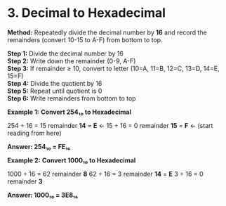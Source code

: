 # 3. Decimal to Hexadecimal


**Method:** Repeatedly divide the decimal number by **16** and record the remainders (convert 10-15 to A-F) from bottom to top.

<div class="steps">
    <div class="step"><strong>Step 1:</strong> Divide the decimal number by 16</div>
    <div class="step"><strong>Step 2:</strong> Write down the remainder (0-9, A-F)</div>
    <div class="step"><strong>Step 3:</strong> If remainder ≥ 10, convert to letter (10=A, 11=B, 12=C, 13=D, 14=E, 15=F)</div>
    <div class="step"><strong>Step 4:</strong> Divide the quotient by 16</div>
    <div class="step"><strong>Step 5:</strong> Repeat until quotient is 0</div>
    <div class="step"><strong>Step 6:</strong> Write remainders from bottom to top</div>
</div>

**Example 1:** **Convert 254₁₀ to Hexadecimal**

<div class="example">
     <div class="calculation">
254 ÷ 16 = 15 remainder <strong>14</strong> = <strong>E</strong> ←
15  ÷ 16 = 0  remainder <strong>15</strong> = <strong>F</strong> ← (start reading from here)

<strong>Answer: 254₁₀ = FE₁₆</strong>
    </div>
</div>

**Example 2:** **Convert 1000₁₀ to Hexadecimal**                    
<div class="example">
     <div class="calculation">
1000 ÷ 16 = 62 remainder <strong>8</strong>
62   ÷ 16 = 3  remainder <strong>14</strong> = <strong>E</strong>
3    ÷ 16 = 0  remainder <strong>3</strong>

<strong>Answer: 1000₁₀ = 3E8₁₆</strong>
        </div>
</div>